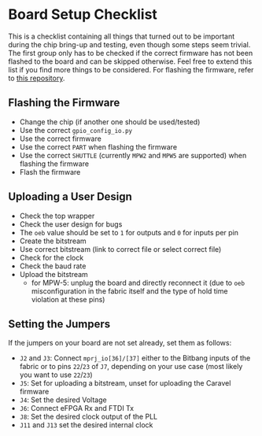 # Board Setup Checklist

This is a checklist containing all things that turned out to be important during
the chip bring-up and testing, even though some steps seem trivial. The first
group only has to be checked if the correct firmware has not been flashed to the 
board and can be skipped otherwise. Feel free to extend this list if you find
more things to be considered.
For flashing the firmware, refer to [this repository](https://github.com/IAmMarcelJung/fabulous-mpw-bringup).

## Flashing the Firmware
- Change the chip (if another one should be used/tested)
- Use the correct `gpio_config_io.py`
- Use the correct firmware
- Use the correct `PART` when flashing the firmware
- Use the correct `SHUTTLE` (currently `MPW2` and `MPW5` are supported) when flashing the firmware
- Flash the firmware

## Uploading a User Design
- Check the top wrapper
- Check the user design for bugs
- The `oeb` value should be set to `1` for outputs and `0` for inputs per pin
- Create the bitstream
- Use correct bitstream (link to correct file or select correct file)
- Check for the clock
- Check the baud rate
- Upload the bitstream
  -  for MPW-5: unplug the board and directly reconnect it (due to `oeb`
  misconfiguration in the fabric itself and the type of hold time violation at
  these pins)

## Setting the Jumpers
If the jumpers on your board are not set already, set them as follows:
- `J2` and `J3`: Connect `mprj_io[36]/[37]` either to the Bitbang inputs of the fabric or to pins `22`/`23` of `J7`, depending on your use case (most likely you want to use `22`/`23`)
- `J5`: Set for uploading a bitstream, unset for uploading the Caravel firmware
- `J4`: Set the desired Voltage
- `J6`: Connect eFPGA Rx and FTDI Tx
- `J8`: Set the desired clock output of the PLL
- `J11` and `J13` set the desired internal clock
